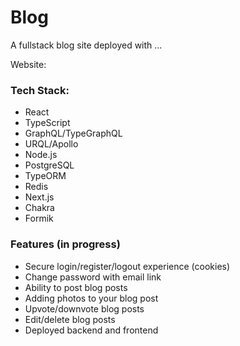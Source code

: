 # Blog

A fullstack blog site deployed with ...

Website:

### Tech Stack:

- React
- TypeScript
- GraphQL/TypeGraphQL
- URQL/Apollo
- Node.js
- PostgreSQL
- TypeORM
- Redis
- Next.js
- Chakra
- Formik

### Features (in progress)

- Secure login/register/logout experience (cookies)
- Change password with email link
- Ability to post blog posts
- Adding photos to your blog post
- Upvote/downvote blog posts
- Edit/delete blog posts
- Deployed backend and frontend
